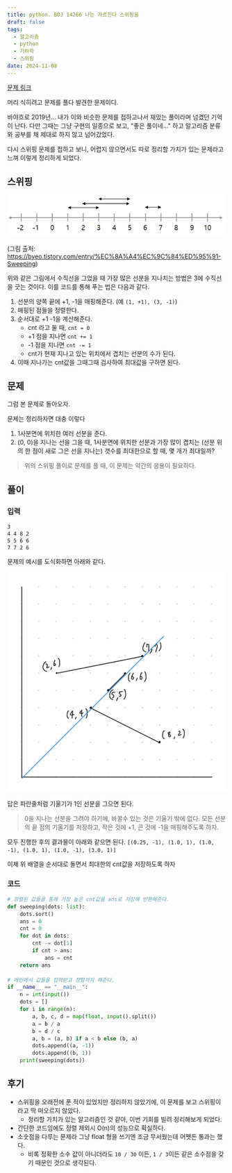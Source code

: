 ```yaml
---
title: python. BOJ 14266 나는 가르친다 스위핑을
draft: false
tags:
  - 알고리즘
  - python
  - 기하학
  - 스위핑
date: 2024-11-08
---
```

[문제 링크](https://www.acmicpc.net/problem/14266)

머리 식히려고 문제를 풀다 발견한 문제이다.

바야흐로 2019년... 내가 이와 비슷한 문제를 접하고나서 재밌는 풀이라며 넘겼던 기억이 난다.
다만 그때는 그냥 구현의 일종으로 보고, "좋은 풀이네..." 하고 알고리즘 분류와 공부를 채 제대로 하지 않고 넘어갔었다.

다시 스위핑 문제를 접하고 보니, 어렵지 않으면서도 따로 정리할 가치가 있는 문제라고 느껴 이렇게 정리하게 되었다.

## 스위핑
![](0.png)

(그림 출처: https://byeo.tistory.com/entry/%EC%8A%A4%EC%9C%84%ED%95%91-Sweeping)

위와 같은 그림에서 수직선을 그었을 때 가장 많은 선분을 지나치는 방법은 3에 수직선을 긋는 것이다.
이를 코드를 통해 푸는 법은 다음과 같다.

1. 선분의 양쪽 끝에 +1, -1을 매핑해준다. (예 `(1, +1), (3, -1)`)
2. 매핑된 점들을 정렬한다.
3. 순서대로 +1 -1을 계산해준다.
	- cnt 라고 둘 때, `cnt = 0`
    - +1 점을 지나면 `cnt += 1` 
    - -1 점을 지나면 `cnt -= 1`
    - cnt가 현재 지나고 있는 위치에서 겹치는 선분의 수가 된다.
4. 이때 지나가는 cnt값을 그때그때 검사하여 최대값을 구하면 된다.

## 문제
그럼 본 문제로 돌아오자.

문제는 정리하자면 대충 이렇다

1. 1사분면에 위치한 여러 선분을 준다.
2. (0, 0)을 지나는 선을 그을 때, 1사분면에 위치한 선분과 가장 많이 겹치는 (선분 위의 한 점이 새로 그은 선을 지나는) 갯수를 최대한으로 할 때, 몇 개가 최대일까?

> 위의 스위핑 풀이로 문제를 풀 때, 이 문제는 약간의 응용이 필요하다.

## 풀이
### 입력
```
3
4 4 8 2
5 5 6 6
7 7 2 6
```

문제의 예시를 도식화하면 아래와 같다.

![](1.png)

답은 파란줄처럼 기울기가 1인 선분을 그으면 된다.

> 0을 지나는 선분을 그려야 하기에, 바꿀수 있는 것은 기울기 밖에 없다.
> 모든 선분의 끝 점의 기울기를 저장하고, 작은 것에 +1, 큰 것에 -1을 매핑해주도록 하자.

모두 진행한 후의 결과물이 아래와 같으면 된다.
`[(0.25, -1), (1.0, 1), (1.0, -1), (1.0, 1), (1.0, -1), (3.0, 1)]`

이제 위 배열을 순서대로 돌면서 최대한의 cnt값을 저장하도록 하자

### 코드
```python
# 정렬된 값들을 통해 가장 높은 cnt값을 ans로 저장해 반환해준다.
def sweeping(dots: list):
    dots.sort()
    ans = 0
    cnt = 0
    for dot in dots:
        cnt -= dot[1]
        if cnt > ans:
            ans = cnt
    return ans

# 메인에서 값들을 입력받고 정렬까지 해준다.
if __name__ == "__main__":
    n = int(input())
    dots = []
    for i in range(n):
        a, b, c, d = map(float, input().split())
        a = b / a
        b = d / c
        a, b = (a, b) if a < b else (b, a)
        dots.append((a, -1))
        dots.append((b, 1))
    print(sweeping(dots))
```

## 후기
- 스위핑을 오래전에 푼 적이 있었지만 정리하지 않았기에, 이 문제를 보고 스위핑이라고 딱 떠오르지 않았다.
  - 정리할 가치가 있는 알고리즘인 것 같아, 이번 기회를 빌려 정리해보게 되었다.
- 간단한 코드임에도 정렬 제외시 O(n)의 성능으로 확실하다.
- 소숫점을 다루는 문제라 그냥 float 형을 쓰기엔 조금 무서웠는데 어쩻든 통과는 했다.
  - 비록 정확한 소수 값이 아니더라도 `10 / 30` 이든, `1 / 3`이든 같은 소수점을 갖기 때문인 것으로 생각된다.